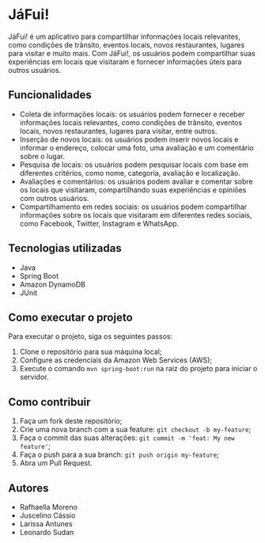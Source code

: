 # JáFui!

JáFui! é um aplicativo para compartilhar informações locais relevantes, como condições de trânsito, eventos locais, novos restaurantes, lugares para visitar e muito mais. Com JáFui!, os usuários podem compartilhar suas experiências em locais que visitaram e fornecer informações úteis para outros usuários.

## Funcionalidades

- Coleta de informações locais: os usuários podem fornecer e receber informações locais relevantes, como condições de trânsito, eventos locais, novos restaurantes, lugares para visitar, entre outros.
- Inserção de novos locais: os usuários podem inserir novos locais e informar o endereço, colocar uma foto, uma avaliação e um comentário sobre o lugar.
- Pesquisa de locais: os usuários podem pesquisar locais com base em diferentes critérios, como nome, categoria, avaliação e localização.
- Avaliações e comentários: os usuários podem avaliar e comentar sobre os locais que visitaram, compartilhando suas experiências e opiniões com outros usuários.
- Compartilhamento em redes sociais: os usuários podem compartilhar informações sobre os locais que visitaram em diferentes redes sociais, como Facebook, Twitter, Instagram e WhatsApp.

## Tecnologias utilizadas

- Java
- Spring Boot
- Amazon DynamoDB
- JUnit

## Como executar o projeto

Para executar o projeto, siga os seguintes passos:

1. Clone o repositório para sua máquina local;
2. Configure as credenciais da Amazon Web Services (AWS);
3. Execute o comando `mvn spring-boot:run` na raiz do projeto para iniciar o servidor.

## Como contribuir

1. Faça um fork deste repositório;
2. Crie uma nova branch com a sua feature: `git checkout -b my-feature`;
3. Faça o commit das suas alterações: `git commit -m 'feat: My new feature'`;
4. Faça o push para a sua branch: `git push origin my-feature`;
5. Abra um Pull Request.

## Autores

- Rafhaella Moreno
- Juscelino Cássio
- Larissa Antunes
- Leonardo Sudan

